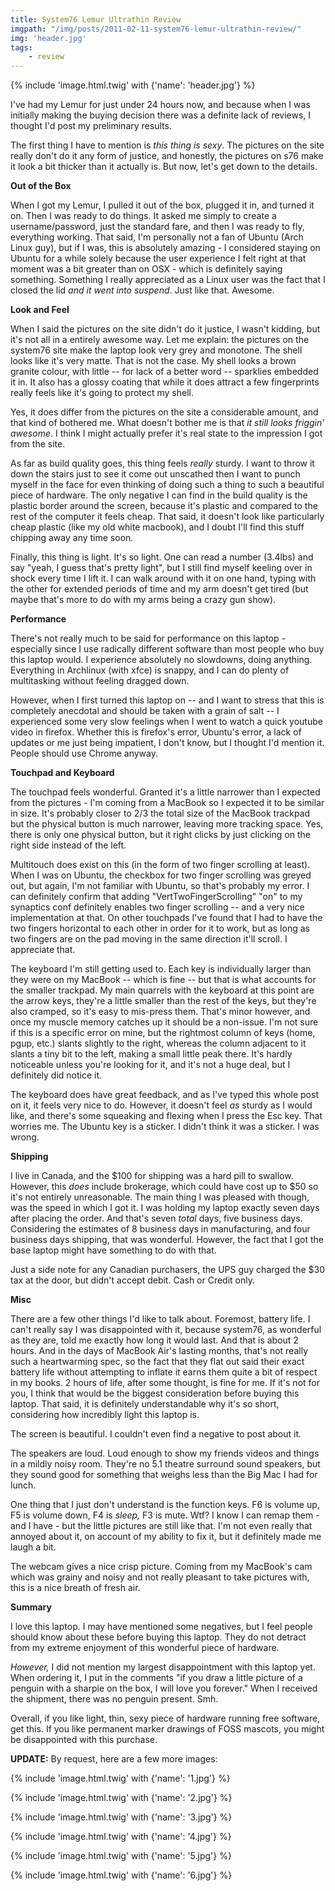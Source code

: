 ```yaml
---
title: System76 Lemur Ultrathin Review
imgpath: "/img/posts/2011-02-11-system76-lemur-ultrathin-review/"
img: 'header.jpg'
tags:
    - review
---
```


{% include 'image.html.twig' with {'name': 'header.jpg'} %}

I've had my Lemur for just under 24 hours now, and because when I was initially making the buying decision there was a 
definite lack of reviews, I thought I'd post my preliminary results.

The first thing I have to mention is _this thing is sexy_. The pictures on the site really don't do it any form of 
justice, and honestly, the pictures on s76 make it look a bit thicker than it actually is. But now, let's get down to 
the details.

**Out of the Box**

When I got my Lemur, I pulled it out of the box, plugged it in, and turned it on. Then I was ready to do things. It 
asked me simply to create a username/password, just the standard fare, and then I was ready to fly, everything working. 
That said, I'm personally not a fan of Ubuntu (Arch Linux guy), but if I was, this is absolutely amazing - I considered 
staying on Ubuntu for a while solely because the user experience I felt right at that moment was a bit greater than on 
OSX - which is definitely saying something. Something I really appreciated as a Linux user was the fact that I closed 
the lid _and it went into suspend_. Just like that. Awesome.

**Look and Feel**

When I said the pictures on the site didn't do it justice, I wasn't kidding, but it's not all in a entirely awesome way. 
Let me explain: the pictures on the system76 site make the laptop look very grey and monotone. The shell looks like 
it's very matte. That is not the case. My shell looks a brown granite colour, with little -- for lack of a better word 
-- sparklies embedded it in. It also has a glossy coating that while it does attract a few fingerprints really feels 
like it's going to protect my shell.

Yes, it does differ from the pictures on the site a considerable amount, and that kind of bothered me. What doesn't 
bother me is that _it still looks friggin' awesome_. I think I might actually prefer it's real state to the impression 
I got from the site.

As far as build quality goes, this thing feels _really_ sturdy. I want to throw it down the stairs just to see it come 
out unscathed then I want to punch myself in the face for even thinking of doing such a thing to such a beautiful piece 
of hardware. The only negative I can find in the build quality is the plastic border around the screen, because it's 
plastic and compared to the rest of the computer it feels cheap. That said, it doesn't look like particularly cheap 
plastic (like my old white macbook), and I doubt I'll find this stuff chipping away any time soon.

Finally, this thing is light. It's so light. One can read a number (3.4lbs) and say "yeah, I guess that's pretty light", 
but I still find myself keeling over in shock every time I lift it. I can walk around with it on one hand, typing with 
the other for extended periods of time and my arm doesn't get tired (but maybe that's more to do with my arms being a 
crazy gun show).

**Performance**

There's not really much to be said for performance on this laptop - especially since I use radically different software 
than most people who buy this laptop would. I experience absolutely no slowdowns, doing anything. Everything in Archlinux 
(with xfce) is snappy, and I can do plenty of multitasking without feeling dragged down.

However, when I first turned this laptop on -- and I want to stress that this is completely anecdotal and should be 
taken with a grain of salt -- I experienced some very slow feelings when I went to watch a quick youtube video in 
firefox. Whether this is firefox's error, Ubuntu's error, a lack of updates or me just being impatient, I don't know, 
but I thought I'd mention it. People should use Chrome anyway.

**Touchpad and Keyboard**

The touchpad feels wonderful. Granted it's a little narrower than I expected from the pictures - I'm coming from a 
MacBook so I expected it to be similar in size. It's probably closer to 2/3 the total size of the MacBook trackpad but 
the physical button is much narrower, leaving more tracking space. Yes, there is only one physical button, but it right 
clicks by just clicking on the right side instead of the left.

Multitouch does exist on this (in the form of two finger scrolling at least). When I was on Ubuntu, the checkbox for 
two finger scrolling was greyed out, but again, I'm not familiar with Ubuntu, so that's probably my error. I can 
definitely confirm that adding "VertTwoFingerScrolling" "on" to my synaptics conf definitely enables two finger 
scrolling -- and a very nice implementation at that. On other touchpads I've found that I had to have the two fingers 
horizontal to each other in order for it to work, but as long as two fingers are on the pad moving in the same direction 
it'll scroll. I appreciate that.

The keyboard I'm still getting used to. Each key is individually larger than they were on my MacBook -- which is fine 
-- but that is what accounts for the smaller trackpad. My main quarrels with the keyboard at this point are the arrow 
keys, they're a little smaller than the rest of the keys, but they're also cramped, so it's easy to mis-press them. 
That's minor however, and once my muscle memory catches up it should be a non-issue. I'm not sure if this is a specific 
error on mine, but the rightmost column of keys (home, pgup, etc.) slants slightly to the right, whereas the column 
adjacent to it slants a tiny bit to the left, making a small little peak there. It's hardly noticeable unless you're 
looking for it, and it's not a huge deal, but I definitely did notice it.

The keyboard does have great feedback, and as I've typed this whole post on it, it feels very nice to do. However, 
it doesn't feel _as_ sturdy as I would like, and there's some squeaking and flexing when I press the Esc key. That 
worries me. The Ubuntu key is a sticker. I didn't think it was a sticker. I was wrong.

**Shipping**

I live in Canada, and the $100 for shipping was a hard pill to swallow. However, this _does_ include brokerage, 
which could have cost up to $50 so it's not entirely unreasonable. The main thing I was pleased with though, was the 
speed in which I got it. I was holding my laptop exactly seven days after placing the order. And that's seven _total_ 
days, five business days. Considering the estimates of 8 business days in manufacturing, and four business days shipping, 
that was wonderful. However, the fact that I got the base laptop might have something to do with that.

Just a side note for any Canadian purchasers, the UPS guy charged the $30 tax at the door, but didn't accept debit. 
Cash or Credit only.

**Misc**

There are a few other things I'd like to talk about. Foremost, battery life. I can't really say I was disappointed with 
it, because system76, as wonderful as they are, told me exactly how long it would last. And that is about 2 hours. And 
in the days of MacBook Air's lasting months, that's not really such a heartwarming spec, so the fact that they flat out 
said their exact battery life without attempting to inflate it earns them quite a bit of respect in my books. 2 hours 
of life, after some thought, is fine for me. If it's not for you, I think that would be the biggest consideration before 
buying this laptop. That said, it is definitely understandable why it's so short, considering how incredibly light this 
laptop is.

The screen is beautiful. I couldn't even find a negative to post about it.

The speakers are loud. Loud enough to show my friends videos and things in a mildly noisy room. They're no 5.1 theatre 
surround sound speakers, but they sound good for something that weighs less than the Big Mac I had for lunch.

One thing that I just don't understand is the function keys. F6 is volume up, F5 is volume down, F4 is _sleep,_ 
F3 is mute. Wtf? I know I can remap them - and I have - but the little pictures are still like that. I'm not even really 
that annoyed about it, on account of my ability to fix it, but it definitely made me laugh a bit.

The webcam gives a nice crisp picture. Coming from my MacBook's cam which was grainy and noisy and not really pleasant 
to take pictures with, this is a nice breath of fresh air.

**Summary**

I love this laptop. I may have mentioned some negatives, but I feel people should know about these before buying this 
laptop. They do not detract from my extreme enjoyment of this wonderful piece of hardware.

_However,_&nbsp;I did not mention my largest disappointment with this laptop yet. When ordering it, I put in the comments 
"if you draw a little picture of a penguin with a sharpie on the box, I will love you forever." When I received the 
shipment, there was no penguin present. Smh.

Overall, if you like light, thin, sexy piece of hardware running free software, get this. If you like permanent marker 
drawings of FOSS mascots, you might be disappointed with this purchase.

**UPDATE:** By request, here are a few more images:

{% include 'image.html.twig' with {'name': '1.jpg'} %}

{% include 'image.html.twig' with {'name': '2.jpg'} %}

{% include 'image.html.twig' with {'name': '3.jpg'} %}

{% include 'image.html.twig' with {'name': '4.jpg'} %}

{% include 'image.html.twig' with {'name': '5.jpg'} %}

{% include 'image.html.twig' with {'name': '6.jpg'} %}
